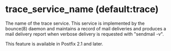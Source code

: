 # trace_service_name (default:trace) 


The name of the trace service. This service is implemented by the
bounce(8) daemon and maintains a record
of mail deliveries and produces a mail delivery report when verbose
delivery is requested with "sendmail -v".



This feature is available in Postfix 2.1 and later.



